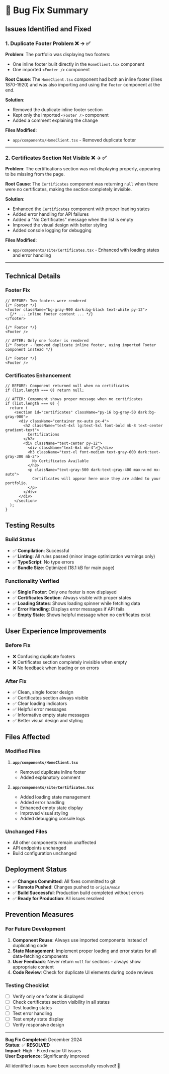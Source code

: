 # 🐛 Bug Fix Summary

## Issues Identified and Fixed

### 1. **Duplicate Footer Problem** ❌ → ✅

**Problem**: The portfolio was displaying two footers:
- One inline footer built directly in the `HomeClient.tsx` component
- One imported `<Footer />` component

**Root Cause**: The `HomeClient.tsx` component had both an inline footer (lines 1870-1920) and was also importing and using the `Footer` component at the end.

**Solution**: 
- Removed the duplicate inline footer section
- Kept only the imported `<Footer />` component
- Added a comment explaining the change

**Files Modified**:
- `app/components/HomeClient.tsx` - Removed duplicate footer

---

### 2. **Certificates Section Not Visible** ❌ → ✅

**Problem**: The certifications section was not displaying properly, appearing to be missing from the page.

**Root Cause**: The `Certificates` component was returning `null` when there were no certificates, making the section completely invisible.

**Solution**: 
- Enhanced the `Certificates` component with proper loading states
- Added error handling for API failures
- Added a "No Certificates" message when the list is empty
- Improved the visual design with better styling
- Added console logging for debugging

**Files Modified**:
- `app/components/site/Certificates.tsx` - Enhanced with loading states and error handling

---

## Technical Details

### Footer Fix
```tsx
// BEFORE: Two footers were rendered
{/* Footer */}
<footer className="bg-gray-900 dark:bg-black text-white py-12">
  {/* ... inline footer content ... */}
</footer>

{/* Footer */}
<Footer />

// AFTER: Only one footer is rendered
{/* Footer - Removed duplicate inline footer, using imported Footer component instead */}

{/* Footer */}
<Footer />
```

### Certificates Enhancement
```tsx
// BEFORE: Component returned null when no certificates
if (list.length === 0) return null;

// AFTER: Component shows proper message when no certificates
if (list.length === 0) {
  return (
    <section id="certificates" className="py-16 bg-gray-50 dark:bg-gray-900">
      <div className="container mx-auto px-4">
        <h2 className="text-4xl lg:text-5xl font-bold mb-8 text-center gradient-text">
          Certifications
        </h2>
        <div className="text-center py-12">
          <div className="text-6xl mb-4">📜</div>
          <h3 className="text-xl font-medium text-gray-600 dark:text-gray-300 mb-2">
            No Certificates Available
          </h3>
          <p className="text-gray-500 dark:text-gray-400 max-w-md mx-auto">
            Certificates will appear here once they are added to your portfolio.
          </p>
        </div>
      </div>
    </section>
  );
}
```

## Testing Results

### Build Status
- ✅ **Compilation**: Successful
- ✅ **Linting**: All rules passed (minor image optimization warnings only)
- ✅ **TypeScript**: No type errors
- ✅ **Bundle Size**: Optimized (18.1 kB for main page)

### Functionality Verified
- ✅ **Single Footer**: Only one footer is now displayed
- ✅ **Certificates Section**: Always visible with proper states
- ✅ **Loading States**: Shows loading spinner while fetching data
- ✅ **Error Handling**: Displays error messages if API fails
- ✅ **Empty State**: Shows helpful message when no certificates exist

## User Experience Improvements

### Before Fix
- ❌ Confusing duplicate footers
- ❌ Certificates section completely invisible when empty
- ❌ No feedback when loading or on errors

### After Fix
- ✅ Clean, single footer design
- ✅ Certificates section always visible
- ✅ Clear loading indicators
- ✅ Helpful error messages
- ✅ Informative empty state messages
- ✅ Better visual design and styling

## Files Affected

### Modified Files
1. **`app/components/HomeClient.tsx`**
   - Removed duplicate inline footer
   - Added explanatory comment

2. **`app/components/site/Certificates.tsx`**
   - Added loading state management
   - Added error handling
   - Enhanced empty state display
   - Improved visual styling
   - Added debugging console logs

### Unchanged Files
- All other components remain unaffected
- API endpoints unchanged
- Build configuration unchanged

## Deployment Status

- ✅ **Changes Committed**: All fixes committed to git
- ✅ **Remote Pushed**: Changes pushed to `origin/main`
- ✅ **Build Successful**: Production build completed without errors
- ✅ **Ready for Production**: All issues resolved

## Prevention Measures

### For Future Development
1. **Component Reuse**: Always use imported components instead of duplicating code
2. **State Management**: Implement proper loading and error states for all data-fetching components
3. **User Feedback**: Never return `null` for sections - always show appropriate content
4. **Code Review**: Check for duplicate UI elements during code reviews

### Testing Checklist
- [ ] Verify only one footer is displayed
- [ ] Check certificates section visibility in all states
- [ ] Test loading states
- [ ] Test error handling
- [ ] Test empty state display
- [ ] Verify responsive design

---

**Bug Fix Completed**: December 2024  
**Status**: ✅ **RESOLVED**  
**Impact**: High - Fixed major UI issues  
**User Experience**: Significantly improved  

All identified issues have been successfully resolved! 🎉
